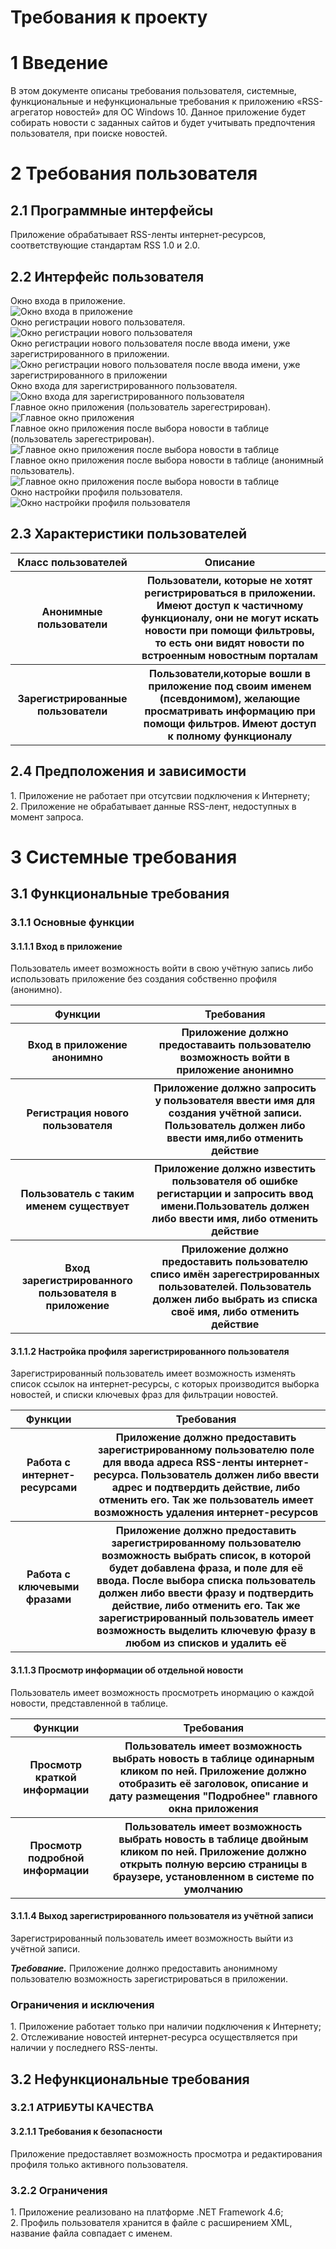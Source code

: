 <h1>Требования к проекту</h1>
<h1>1 Введение</h1>
В этом документе описаны требования пользователя, системные, функциональные и нефункциональные требования к приложению «RSS-агрегатор новостей» для ОС Windows 10. Данное приложение будет собирать новости с заданных сайтов и будет учитывать предпочтения пользователя, при поиске новостей.<p></p>
<h1>2 Требования пользователя</h1>
<h2>2.1 Программные интерфейсы</h2>
Приложение обрабатывает RSS-ленты интернет-ресурсов, соответствующие стандартам RSS 1.0 и 2.0.<p></p>
<h2>2.2 Интерфейс пользователя</h2>

Окно входа в приложение.  
![Окно входа в приложение](https://github.com/EduardKaliaha/Jcrpo-version-too-/blob/main/Images/Mockups/ApplicationLoginWindow.png)  
Окно регистрации нового пользователя.  
![Окно регистрации нового пользователя](https://github.com/EduardKaliaha/Jcrpo-version-too-/blob/main/Images/Mockups/RegistrationWindow1.png)  
Окно регистрации нового пользователя после ввода имени, уже зарегистрированного в приложении.  
![Окно регистрации нового пользователя после ввода имени, уже зарегистрированного в приложении](https://github.com/EduardKaliaha/Jcrpo-version-too-/blob/main/Images/Mockups/RegistrationWindow2.png)  
Окно входа для зарегистрированного пользователя.  
![Окно входа для зарегистрированного пользователя](https://github.com/EduardKaliaha/Jcrpo-version-too-/blob/main/Images/Mockups/LoginScreenForTheRegisteredUser.png)  
Главное окно приложения (пользователь зарегестрирован).  
![Главное окно приложения](https://github.com/EduardKaliaha/Jcrpo-version-too-/blob/main/Images/Mockups/MainWindow1.png)  
Главное окно приложения после выбора новости в таблице (пользователь зарегестрирован).  
![Главное окно приложения после выбора новости в таблице](https://github.com/EduardKaliaha/Jcrpo-version-too-/blob/main/Images/Mockups/MainWindow2.png)  
Главное окно приложения после выбора новости в таблице (анонимный пользователь).  
![Главное окно приложения после выбора новости в таблице](https://github.com/EduardKaliaha/Jcrpo-version-too-/blob/main/Images/Mockups/MainWindowAnonymousUser.png)  
Окно настройки профиля пользователя.  
![Окно настройки профиля пользователя](https://github.com/EduardKaliaha/Jcrpo-version-too-/blob/main/Images/Mockups/SettingUpAUserProfile.png)

<h2>2.3 Характеристики пользователей</h2>
<table>
    <tr>
        <th>Класс пользователей</th>
        <th>Описание</th>
    </tr>
    <tr>
        <th>Анонимные пользователи</th>
        <th>Пользователи, которые не хотят регистрироваться в приложении. Имеют доступ к частичному функционалу, они не могут искать новости при помощи фильтровы, то есть они видят новости по встроенным новостным порталам</th>
    </tr>
    <tr>
        <th>Зарегистрированные пользователи</th>
        <th>Пользователи,которые вошли в приложение под своим именем (псевдонимом), желающие просматривать информацию при помощи фильтров. Имеют доступ к полному функционалу</th>
    </tr>
</table>
<h2>2.4 Предположения и зависимости</h2>
1. Приложение не работает при отсутсвии подключения к Интернету;<br>
2. Приложение не обрабатывает данные RSS-лент, недоступных в момент запроса.
<h1>3 Системные требования</h1>
<h2>3.1 Функциональные требования</h2>
<h3>3.1.1 Основные функции</h3>
<h4>3.1.1.1 Вход в приложение</h4>
Пользователь имеет возможность войти в свою учётную запись либо использовать приложение без создания собственно профиля (анонимно).
<p></p>
<table>
    <tr>
        <th>Функции</th>
        <th>Требования</th>
    </tr>
    <tr>
        <th> Вход в приложение анонимно</th>
        <th>Приложение должно предоставаить пользователю возможность войти в приложение анонимно</th>
    </tr>
     <tr>
        <th>Регистрация нового пользователя</th>
        <th> Приложение должно запросить у пользователя ввести имя для создания учётной записи. Пользователь должен либо ввести имя,либо отменить действие</th>
    </tr>
     <tr>
        <th> Пользователь с таким именем существует</th>
        <th>Приложение должно известить пользователя об ошибке регистарции и запросить ввод имени.Пользователь должен либо ввести имя, либо отменить действие</th>
    </tr>
     <tr>
        <th>Вход зарегистрированного пользователя в приложение</th>
        <th>Приложение должно предоставить пользователю списо имён зарегестрированных пользователей. Пользователь должен либо выбрать из списка своё имя, либо отменить действие</th>
    </tr>
</table>
<h4>3.1.1.2 Настройка профиля зарегистрированного пользователя</h4>
<p>
Зарегистрированный пользователь имеет возможность изменять список ссылок на интернет-ресурсы, с которых производится выборка новостей, и списки ключевых фраз для фильтрации новостей.
</p>
<table>
    <tr>
        <th>Функции</th>
        <th>Требования</th>
    </tr>
    <tr>
        <th>Работа с интернет-ресурсами</th>
        <th>Приложение должно предоставить зарегистрированному пользователю поле для ввода адреса RSS-ленты интернет-ресурса. Пользователь должен либо ввести адрес и подтвердить действие, либо отменить его. Так же пользователь имеет возможность удаления интернет-ресурсов</th>
    </tr>
    <tr>
        <th>Работа с ключевыми фразами</th>
        <th>Приложение должно предоставить зарегистрированному пользователю возможность выбрать список, в которой будет добавлена фраза, и поле для её ввода. После выбора списка пользователь должен либо ввести фразу и подтвердить действие, либо отменить его. Так же зарегистрированный пользователь имеет возможность выделить ключевую фразу в любом из списков и удалить её</th>
    </tr>
</table>
<h4>3.1.1.3 Просмотр информации об отдельной новости</h4>
<p>
Пользователь имеет возможность просмотреть инормацию о каждой новости, представленной в таблице.</p>
<table>
    <tr>
        <th>Функции</th>
        <th>Требования</th>
    </tr>
    <tr>
        <th>Просмотр краткой информации</th>
        <th>Пользователь имеет возможность выбрать новость в таблице одинарным кликом по ней. Приложение должно отобразить её заголовок, описание и дату размещения "Подробнее" главного окна приложения</th>
    </tr>
    <tr>
        <th>Просмотр подробной информации</th>
        <th>Пользователь имеет возможность выбрать новость в таблице двойным кликом по ней. Приложение должно открыть полную версию страницы в браузере, установленном в системе по умолчанию</th>
    </tr>
</table>

<h4>3.1.1.4 Выход зарегистрированного пользователя из учётной записи</h4>
Зарегистрированный пользователь имеет возможность выйти из учётной записи.

***Требование.*** Приложение долнжо предоставить анонимному пользователю возможность зарегистрироваться в приложении.

<h3>Ограничения и исключения</h3>
1. Приложение работает только при наличии подключения к Интернету;<br>
2. Отслеживание новостей интернет-ресурса осуществляется при наличии у последнего RSS-ленты.
<h2>3.2 Нефункциональные требования</h2>
<h3>3.2.1 АТРИБУТЫ КАЧЕСТВА</h3>
<h4>3.2.1.1 Требования к безопасности</h4>
Приложение предоставляет возможность просмотра и редактирования профиля только активного пользователя.
<br>
<h3>3.2.2 Ограничения</h3>
1. Приложение реализовано на платформе .NET Framework 4.6; <br>
2. Профиль пользователя хранится в файле с расширением XML, название файла совпадает с именем.

